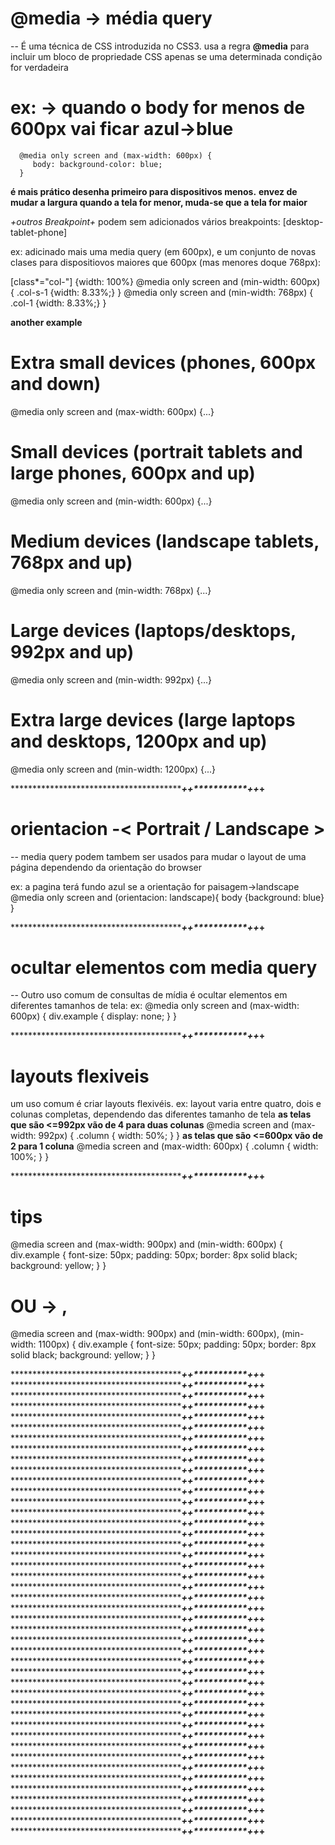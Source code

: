 # @media -> média query
-- É uma técnica de CSS introduzida no CSS3. usa a regra **@media** para incluir     um bloco de propriedade CSS apenas se uma determinada condição for verdadeira
  
   # ex: -> quando o body for menos de 600px vai ficar azul->blue
      @media only screen and (max-width: 600px) {
         body: background-color: blue;
      }


**é mais prático desenha primeiro para dispositivos menos.** 
**envez de mudar a largura quando a tela for menor, muda-se que a tela for maior**

*+outros Breakpoint+*
podem sem adicionados vários breakpoints: [desktop-tablet-phone]

ex: 
   adicinado mais uma media query (em 600px), e um conjunto de novas clases para dispositiovos maiores que 600px (mas menores doque 768px):

   [class*="col-"] {width: 100%}
   @media only screen and (min-width: 600px) {
      .col-s-1 {width: 8.33%;}
   }
   @media only screen and (min-width: 768px) {
      .col-1 {width: 8.33%;}
   }

**another example**
# Extra small devices (phones, 600px and down)
@media only screen and (max-width: 600px) {...}

# Small devices (portrait tablets and large phones, 600px and up)
@media only screen and (min-width: 600px) {...}

# Medium devices (landscape tablets, 768px and up)
@media only screen and (min-width: 768px) {...}

# Large devices (laptops/desktops, 992px and up)
@media only screen and (min-width: 992px) {...}

# Extra large devices (large laptops and desktops, 1200px and up)
@media only screen and (min-width: 1200px) {...}




*************************************************+*+***********++*******+**
# orientacion -< Portrait / Landscape >
-- media query podem tambem ser usados para mudar o layout de uma página dependendo      da orientação do browser

ex: a pagina terá fundo azul se a orientação for paisagem->landscape
   @media only screen and (orientacion: landscape){
      body {background: blue}
   }



*************************************************+*+***********++*******+**
# ocultar elementos com media query
-- Outro uso comum de consultas de mídia é ocultar elementos em diferentes tamanhos      de tela:
ex: @media only screen and (max-width: 600px) {
  div.example {
    display: none;
  }
}




*************************************************+*+***********++*******+**
# layouts flexiveis
um uso comum é criar layouts flexivéis.
ex: layout varia entre quatro, dois e colunas completas, dependendo das diferentes        tamanho de tela 
   **as telas que são <=992px vão de 4 para duas colunas**
   @media screen and (max-width: 992px) {
      .column {
         width: 50%;
      }
   }
   **as telas que são <=600px vão de 2 para 1 coluna**
   @media screen and (max-width: 600px) {
      .column {
         width: 100%;
      }
   }


*************************************************+*+***********++*******+**
# tips
@media screen and (max-width: 900px) and (min-width: 600px) {
  div.example {
    font-size: 50px;
    padding: 50px;
    border: 8px solid black;
    background: yellow;
  }
}
# OU -> ,
@media screen and (max-width: 900px) and (min-width: 600px), (min-width: 1100px) {
  div.example {
    font-size: 50px;
    padding: 50px;
    border: 8px solid black;
    background: yellow;
  }
}



*************************************************+*+***********++*******+**
*************************************************+*+***********++*******+**
*************************************************+*+***********++*******+**
*************************************************+*+***********++*******+**
*************************************************+*+***********++*******+**
*************************************************+*+***********++*******+**
*************************************************+*+***********++*******+**
*************************************************+*+***********++*******+**
*************************************************+*+***********++*******+**
*************************************************+*+***********++*******+**
*************************************************+*+***********++*******+**
*************************************************+*+***********++*******+**
*************************************************+*+***********++*******+**
*************************************************+*+***********++*******+**
*************************************************+*+***********++*******+**
*************************************************+*+***********++*******+**
*************************************************+*+***********++*******+**
*************************************************+*+***********++*******+**
*************************************************+*+***********++*******+**
*************************************************+*+***********++*******+**
*************************************************+*+***********++*******+**
*************************************************+*+***********++*******+**
*************************************************+*+***********++*******+**
*************************************************+*+***********++*******+**
*************************************************+*+***********++*******+**
*************************************************+*+***********++*******+**
*************************************************+*+***********++*******+**
*************************************************+*+***********++*******+**
*************************************************+*+***********++*******+**
*************************************************+*+***********++*******+**
*************************************************+*+***********++*******+**
*************************************************+*+***********++*******+**
*************************************************+*+***********++*******+**
*************************************************+*+***********++*******+**
*************************************************+*+***********++*******+**
*************************************************+*+***********++*******+**
*************************************************+*+***********++*******+**
*************************************************+*+***********++*******+**
*************************************************+*+***********++*******+**
*************************************************+*+***********++*******+**
*************************************************+*+***********++*******+**
*************************************************+*+***********++*******+**
*************************************************+*+***********++*******+**
*************************************************+*+***********++*******+**

